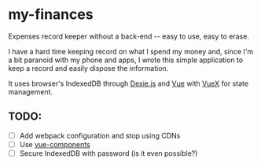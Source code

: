# my-finances

Expenses record keeper without a back-end -- easy to use, easy to erase.

I have a hard time keeping record on what I spend my money and, since I'm a bit
paranoid with my phone and apps, I wrote this simple application to keep a
record and easily dispose the information.

It uses browser's IndexedDB through [Dexie.js](https://dexie.org) and
[Vue](https://vuejs.org) with [VueX](https://vuex.vuejs.org/) for state
management.

## TODO:

- [ ] Add webpack configuration and stop using CDNs
- [ ] Use [vue-components](https://vuejs.org/v2/guide/single-file-components.html)
- [ ] Secure IndexedDB with password (is it even possible?)